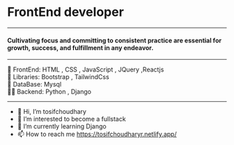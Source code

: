 <h1>FrontEnd developer</h1>
<hr>
<h4>Cultivating focus and committing to consistent practice are essential for growth, success, and fulfillment in any endeavor.</h4>
<hr>

🎪 FrontEnd: HTML , CSS , JavaScript , JQuery ,Reactjs <br>
🌱 Libraries: Bootstrap , TailwindCss <br>
💬 DataBase: Mysql <br>
👨‍💻  Backend: Python , Django

<hr>

- 👋 Hi, I’m tosifchoudhary
- 👀 I’m interested to become a fullstack
- 🌱 I’m currently learning Django
- 📫 How to reach me https://tosifchoudharyr.netlify.app/


